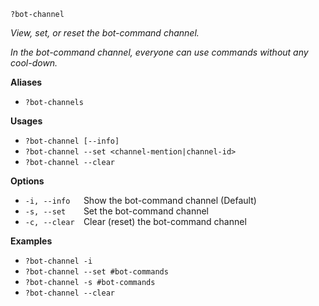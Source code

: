 `?bot-channel`

*View, set, or reset the bot-command channel.*

*In the bot-command channel, everyone can use commands without any cool-down.*

**Aliases**
*  `?bot-channels`

**Usages**
* `?bot-channel [--info]`
* `?bot-channel --set <channel-mention|channel-id>`
* `?bot-channel --clear`

**Options**
* `-i, --info   `Show the bot-command channel (Default) 
* `-s, --set    `Set the bot-command channel
* `-c, --clear  `Clear (reset) the bot-command channel

**Examples**
* `?bot-channel -i`
* `?bot-channel --set #bot-commands`
* `?bot-channel -s #bot-commands`
* `?bot-channel --clear`
